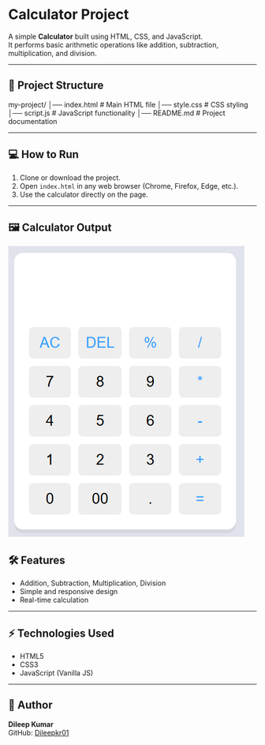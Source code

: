 # Calculator Project

A simple **Calculator** built using HTML, CSS, and JavaScript.  
It performs basic arithmetic operations like addition, subtraction, multiplication, and division.

------

## 📁 Project Structure

my-project/
│── index.html # Main HTML file
│── style.css # CSS styling
│── script.js # JavaScript functionality
│── README.md # Project documentation


-----

## 💻 How to Run

1. Clone or download the project.
2. Open `index.html` in any web browser (Chrome, Firefox, Edge, etc.).
3. Use the calculator directly on the page.

---
## 🖼 Calculator Output

![image alt](https://github.com/Dileepkr01/Calculator-App/blob/11a0961be183f96eb9ba978301ea3c221bcd3e24/Calculatorimg.png)



## 🛠 Features

- Addition, Subtraction, Multiplication, Division
- Simple and responsive design
- Real-time calculation

----

## ⚡ Technologies Used

- HTML5
- CSS3
- JavaScript (Vanilla JS)

----

## 📌 Author

**Dileep Kumar**  
GitHub: [Dileepkr01](https://github.com/Dileepkr01)



